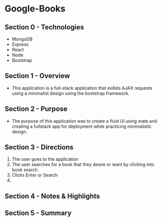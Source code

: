 # Google-Books

## Section 0 - Technologies
- MongoDB
- Express
- React
- Node
- Bootstrap

## Section 1 - Overview 
- This application is a full-stack application that exibits AJAX requests using a minimalist design using the bootstrap framework. 


## Section 2 - Purpose
- The purpose of this application was to create a fluid UI using state and creating a fullstack app for deployment while practicing minimalistic design. 

## Section 3 - Directions
1. The user goes to the application
2. The user searches for a book that they desire or want by clicking into book search. 
3. Clicks Enter or Search 
4. 


## Section 4 - Notes & Highlights


## Section 5 - Summary 